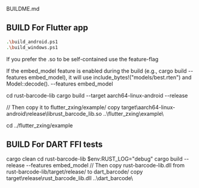 BUILDME.md

## BUILD For Flutter app
```bash
.\build_android.ps1
.\build_windows.ps1
```

If you prefer the .so to be self-contained use the feature-flag

If the embed_model feature is enabled during the build (e.g., cargo build --features embed_model), it will use include_bytes!("models/best.rten") and Model::decode().
--features embed_model

cd rust-barcode-lib
cargo build --target aarch64-linux-android --release 

// Then copy it to flutter_zxing/example/
copy target\aarch64-linux-android\release\librust_barcode_lib.so ..\flutter_zxing\example\

cd ../flutter_zxing/example

## BUILD For DART FFI tests
cargo clean
cd rust-barcode-lib
$env:RUST_LOG="debug"
cargo build --release --features embed_model
// Then copy rust-barcode-lib.dll from rust-barcode-lib/target/release/ to dart_barcode/
copy target\release\rust_barcode_lib.dll ..\dart_barcode\
